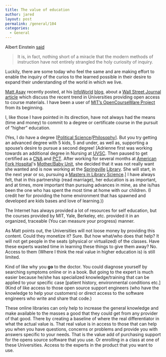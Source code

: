 ```yaml
---
title: The value of education
author: jared
layout: post
permalink: /general/104
categories:
  - General
---
```

Albert Einstein [said][1]

> It is, in fact, nothing short of a miracle that the modern methods of instruction have not entirely strangled the holy curiosity of inquiry.

Luckily, there are some today who feel the same and are making effort to enable the inquiry of the curios to the learned possible in their desire to expand their understanding of the world in which we live.

<a title="Matt Asay" target="_blank" href="http://asay.blogspot.com">Matt Asay</a> recently posted, at his [InfoWorld][2] [blog][3], about a [Wall Street Journal article][4] which discuss the recent trend in Universities providing open access to course materials. I have been a user of [MIT&#8217;s OpenCourseWare Project][5] from its beginning.

I, like those I have pointed in its direction, have not always had the means (time and money) to commit to a degree or certificate course in the pursuit of &#8220;higher&#8221; education.

(Yes, I do have a degree [[Political Science][6]/[Philosophy][7]]. But you try getting an advanced degree with 5 kids, 5 and under, as well as, supporting a spouse&#8217;s desire to pursue a second degree! [Adrienne first was working towards an additional degree in Nursing at [UVSC][8]. Then paused to get certified as a [CNA][9] and [PCT][10]. After working for several months at [American Fork Hospital][11]'s [Mother/Baby Unit][12], she decided that it was not really want she wanted and is now working at the [Springville][13] [Library][14]. She will start, in the next year or so, pursuing a [Masters in Library Science][15].] I have always felt, that in this partnership (read marriage), her education is as important, and at times, more important than pursuing advances in mine, as she is/has been the one who has spent the most time at home with our children. (I credit her for providing the home environment that has spawned and developed are kids bases and love of learning.))

The Internet has always provided a lot of resources for self education, but the courses provided by MIT, Yale, Berkeley, etc. provided it in an organized, traceable (You can measure your progress) manner.

As Matt points out, the Universities will not loose money by providing this content. Could they monetize it? Sure. But how what/who does that help? It will not get people in the seats (physical or virtualized) of the classes. Have these experts wasted time in learning these things to give them away? No. Access to them (Where I think the real value in higher education is) is still limited.

Kind of like why you <span style="font-weight: bold">go</span> to the doctor. You could diagnose yourself by searching symptoms online or in a book. But going to the expert is much easier because he/she has specialized knowledge/training that can be applied to your specific case \[patient history, environmental conditions etc.\] (Kind of like access to those open source support engineers (who have the knowledge to help your customers) or direct access to the software engineers who write and share that code.)

These online libraries can only help to increase the general knowledge and make available to the masses a good that they could get from any provider of that good. There by creating a baseline of where the real differentiator in what the actual value is. That real value is in access to those that can help you when you have questions, concerns or problems and provide you with answers specific to your needs. That is the value add of purchasing support for the opens source software that you use. Or enrolling in a class at one of these Universities. Access to the experts in the product that you want to use.

 [1]: http://www.wisdomquotes.com/001681.html
 [2]: http://www.infoworld.com/
 [3]: http://weblog.infoworld.com/openresource "Open Sources"
 [4]: http://online.wsj.com/article/SB117150338599609332.html?mod=todays_us_personal_journal "Yale on $0 a Day"
 [5]: http://ocw.mit.edu/index.html "MIT's OpenCourseWare Project"
 [6]: http://fhss.byu.edu/polsci/index.htm
 [7]: http://philosophy.byu.edu/index.html
 [8]: http://www.uvsc.edu/ "Utah Valley State College"
 [9]: http://en.wikipedia.org/wiki/Certified_Nursing_Assistant "Certified Nursing Assistant"
 [10]: http://en.wikipedia.org/wiki/Patient_Care_Technician "Patient Care Technician"
 [11]: http://intermountainhealthcare.org/xp/public/americanfork/ "American Fork Hospital"
 [12]: http://intermountainhealthcare.org/xp/public/americanfork/services/womenchildrens/birthingcenter.xml
 [13]: http://www.springville.org/ "Springville, Utah"
 [14]: http://www.youseemore.com/Springville/ "Springville Public Library"
 [15]: http://en.wikipedia.org/wiki/Master_of_Library_and_Information_Science